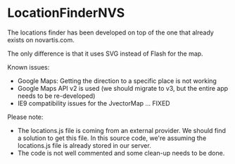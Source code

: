 LocationFinderNVS
=================

The locations finder has been developed on top of the one that already exists on novartis.com.

The only difference is that it uses SVG instead of Flash for the map.

Known issues: 
 - Google Maps: Getting the direction to a specific place is not working
 - Google Maps API v2 is used (we should migrate to v3, but the entire app needs to be re-developed)
 - IE9 compatibility issues for the JvectorMap … FIXED

Please note:
 - The locations.js file is coming from an external provider. 
   We should find a solution to get this file. 
   In this source code, we're assuming the locations.js file is already stored in our server. 
 - The code is not well commented and some clean-up needs to be done. 
